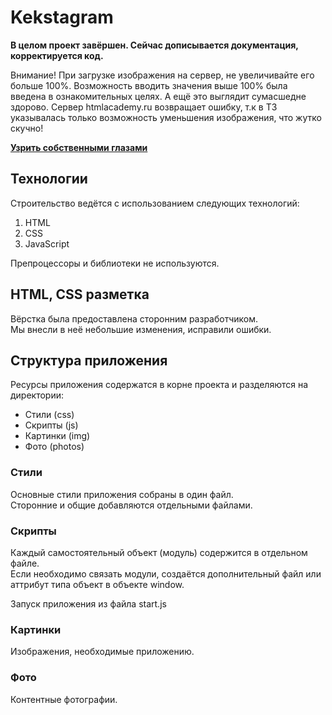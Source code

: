 # Kekstagram

**В целом проект завёршен. Сейчас дописывается документация, корректируется код.**

Внимание! При загрузке изображения на сервер, не увеличивайте его больше 100%.
Возможность вводить значения выше 100% была введена в ознакомительных целях. А ещё это выглядит сумасшедне здорово.
Сервер htmlacademy.ru возвращает ошибку, т.к в ТЗ указывалась только возможность уменьшения изображения, что жутко скучно!

**[Узрить собственными глазами](https://oldvirginmary.github.io/kekstagram/)**

## Технологии
Строительство ведётся с использованием следующих технологий:
1. HTML
2. CSS
3. JavaScript
  
Препроцессоры и библиотеки не используются.

## HTML, CSS разметка
Вёрстка была предоставлена сторонним разработчиком.  
Мы внесли в неё небольшие изменения, исправили ошибки.

## Структура приложения
Ресурсы приложения содержатся в корне проекта и разделяются на директории:
* Стили (css)
* Скрипты (js)
* Картинки (img)
* Фото (photos)

### Стили
Основные стили приложения собраны в один файл.  
Сторонние и общие добавляются отдельными файлами.

### Скрипты
Каждый самостоятельный объект (модуль) содержится в отдельном файле.  
Если необходимо связать модули, создаётся дополнительный файл 
или аттрибут типа объект в объекте window.
  
Запуск приложения из файла start.js

### Картинки
Изображения, необходимые приложению.

### Фото
Контентные фотографии.
